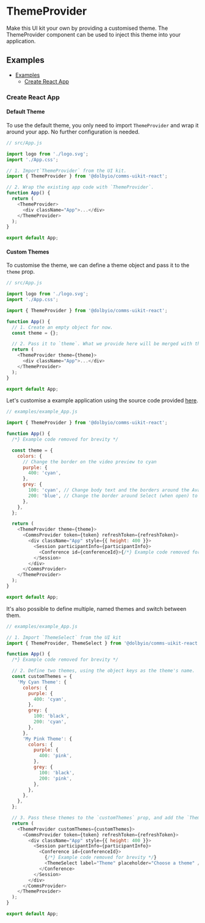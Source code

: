 # ThemeProvider

Make this UI kit your own by providing a customised theme. The ThemeProvider component can be used to inject this theme into your application.

## Examples

- [Examples](#examples)
  - [Create React App](#create-react-app)

### Create React App

#### Default Theme

To use the default theme, you only need to import `ThemeProvider` and wrap it around your app. No further configuration is needed.

```javascript
// src/App.js

import logo from './logo.svg';
import './App.css';

// 1. Import`ThemeProvider` from the UI kit.
import { ThemeProvider } from '@dolbyio/comms-uikit-react';

// 2. Wrap the existing app code with `ThemeProvider`.
function App() {
  return (
    <ThemeProvider>
      <div className="App">...</div>
    </ThemeProvider>
  );
}

export default App;
```

#### Custom Themes

To customise the theme, we can define a theme object and pass it to the `theme` prop.

```javascript
// src/App.js

import logo from './logo.svg';
import './App.css';

import { ThemeProvider } from '@dolbyio/comms-uikit-react';

function App() {
  // 1. Create an empty object for now.
  const theme = {};

  // 2. Pass it to `theme`. What we provide here will be merged with the default theme, enabling us to override individual theme values.
  return (
    <ThemeProvider theme={theme}>
      <div className="App">...</div>
    </ThemeProvider>
  );
}

export default App;
```

Let's customise a example application using the source code provided [here](examples/example_App.js).

```javascript
// examples/example_App.js

import { ThemeProvider } from '@dolbyio/comms-uikit-react';

function App() {
  /*} Example code removed for brevity */

  const theme = {
    colors: {
      // Change the border on the video preview to cyan
      purple: {
        400: 'cyan',
      },
      grey: {
        100: 'cyan', // Change body text and the borders around the Avatar and Select to cyan
        200: 'blue', // Change the border around Select (when open) to blue
      },
    },
  };

  return (
    <ThemeProvider theme={theme}>
      <CommsProvider token={token} refreshToken={refreshToken}>
        <div className="App" style={{ height: 400 }}>
          <Session participantInfo={participantInfo}>
            <Conference id={conferenceId}>{/*} Example code removed for brevity */}</Conference>
          </Session>
        </div>
      </CommsProvider>
    </ThemeProvider>
  );
}

export default App;
```

It's also possible to define multiple, named themes and switch between them.

```javascript
// examples/example_App.js

// 1. Import `ThemeSelect` from the UI kit
import { ThemeProvider, ThemeSelect } from '@dolbyio/comms-uikit-react';

function App() {
  /*} Example code removed for brevity */

  // 2. Define two themes, using the object keys as the theme's name.
  const customThemes = {
    'My Cyan Theme': {
      colors: {
        purple: {
          400: 'cyan',
        },
        grey: {
          100: 'black',
          200: 'cyan',
        },
      },
      'My Pink Theme': {
        colors: {
          purple: {
            400: 'pink',
          },
          grey: {
            100: 'black',
            200: 'pink',
          },
        },
      },
    },
  };

  // 3. Pass these themes to the `customThemes` prop, and add the `ThemeSelect` component anywhere inside of `ThemeProvider`. This will render a dropdown containing built-in themes along the custom themes defined above.
  return (
    <ThemeProvider customThemes={customThemes}>
      <CommsProvider token={token} refreshToken={refreshToken}>
        <div className="App" style={{ height: 400 }}>
          <Session participantInfo={participantInfo}>
            <Conference id={conferenceId}>
              {/*} Example code removed for brevity */}
              <ThemeSelect label="Theme" placeholder="Choose a theme" />
            </Conference>
          </Session>
        </div>
      </CommsProvider>
    </ThemeProvider>
  );
}

export default App;
```
